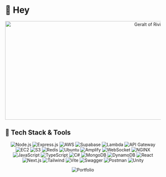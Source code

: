 # 👋 Hey
<div align="center">
  <img src="https://media1.giphy.com/media/v1.Y2lkPTc5MGI3NjExcGhyY3NtdHBoMmRvdHAxazM5cWM5bTJscGlrZzQyN2syNGZ0d3ZqbCZlcD12MV9pbnRlcm5hbF9naWZfYnlfaWQmY3Q9Zw/KzWAhzWD3HrJyAcLEM/giphy.gif" width="940" height="320" alt="Geralt of Rivia GIF" />
</div>



## 🚀 Tech Stack & Tools

<div align="center">

![Node.js](https://img.shields.io/badge/Node.js-43853D?style=flat-square&logo=node.js&logoColor=white)
![Express.js](https://img.shields.io/badge/Express.js-000000?style=flat-square&logo=express&logoColor=white)
![AWS](https://img.shields.io/badge/AWS-232F3E?style=flat-square&logo=amazon-aws&logoColor=white)
![Supabase](https://img.shields.io/badge/Supabase-3ECF8E?style=flat-square&logo=supabase&logoColor=white)
![Lambda](https://img.shields.io/badge/AWS_Lambda-FF9900?style=flat-square&logo=aws-lambda&logoColor=white)
![API Gateway](https://img.shields.io/badge/API_Gateway-FF4F8B?style=flat-square&logo=amazon-api-gateway&logoColor=white)
![EC2](https://img.shields.io/badge/EC2-FF9900?style=flat-square&logo=amazon-ec2&logoColor=white)
![S3](https://img.shields.io/badge/S3-569A31?style=flat-square&logo=amazon-s3&logoColor=white)
![Redis](https://img.shields.io/badge/Redis-DC382D?style=flat-square&logo=redis&logoColor=white)
![Ubuntu](https://img.shields.io/badge/Ubuntu-E95420?style=flat-square&logo=ubuntu&logoColor=white)
![Amplify](https://img.shields.io/badge/AWS_Amplify-FF9900?style=flat-square&logo=aws-amplify&logoColor=white)
![WebSocket](https://img.shields.io/badge/WebSocket-35495E?style=flat-square&logo=websocket&logoColor=white)
![NGINX](https://img.shields.io/badge/NGINX-009639?style=flat-square&logo=nginx&logoColor=white)
![JavaScript](https://img.shields.io/badge/JavaScript-F7DF1E?style=flat-square&logo=javascript&logoColor=black)
![TypeScript](https://img.shields.io/badge/TypeScript-007ACC?style=flat-square&logo=typescript&logoColor=white)
![C#](https://img.shields.io/badge/C%23-239120?style=flat-square&logo=c-sharp&logoColor=white)
![MongoDB](https://img.shields.io/badge/MongoDB-4EA94B?style=flat-square&logo=mongodb&logoColor=white)
![DynamoDB](https://img.shields.io/badge/DynamoDB-4053D6?style=flat-square&logo=amazon-dynamodb&logoColor=white)
![React](https://img.shields.io/badge/React-20232A?style=flat-square&logo=react&logoColor=61DAFB)
![Next.js](https://img.shields.io/badge/Next.js-000000?style=flat-square&logo=next.js&logoColor=white)
![Tailwind](https://img.shields.io/badge/Tailwind_CSS-38B2AC?style=flat-square&logo=tailwind-css&logoColor=white)
![Vite](https://img.shields.io/badge/Vite-646CFF?style=flat-square&logo=vite&logoColor=white)
![Swagger](https://img.shields.io/badge/Swagger-85EA2D?style=flat-square&logo=swagger&logoColor=black)
![Postman](https://img.shields.io/badge/Postman-FF6C37?style=flat-square&logo=postman&logoColor=white)
![Unity](https://img.shields.io/badge/Unity-000000?style=flat-square&logo=unity&logoColor=white)


</div>










<div align="center">

  <a href="https://mehmetfatihacan.com" target="_blank" style="text-decoration:none;">
    <img src="https://img.shields.io/badge/Go%20to%20My%20Portfolio-%235F0AFF?style=for-the-badge&logo=About.me&logoColor=white" alt="Portfolio" />
  </a>
</div>
